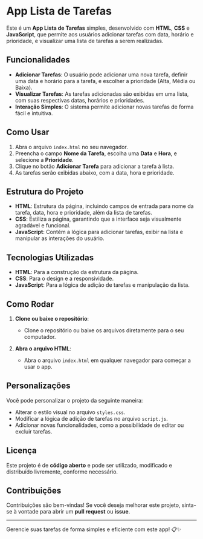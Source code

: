 # App Lista de Tarefas

Este é um **App Lista de Tarefas** simples, desenvolvido com **HTML**, **CSS** e **JavaScript**, que permite aos usuários adicionar tarefas com data, horário e prioridade, e visualizar uma lista de tarefas a serem realizadas.

## Funcionalidades

- **Adicionar Tarefas**: O usuário pode adicionar uma nova tarefa, definir uma data e horário para a tarefa, e escolher a prioridade (Alta, Média ou Baixa).
- **Visualizar Tarefas**: As tarefas adicionadas são exibidas em uma lista, com suas respectivas datas, horários e prioridades.
- **Interação Simples**: O sistema permite adicionar novas tarefas de forma fácil e intuitiva.

## Como Usar

1. Abra o arquivo `index.html` no seu navegador.
2. Preencha o campo **Nome da Tarefa**, escolha uma **Data** e **Hora**, e selecione a **Prioridade**.
3. Clique no botão **Adicionar Tarefa** para adicionar a tarefa à lista.
4. As tarefas serão exibidas abaixo, com a data, hora e prioridade.

## Estrutura do Projeto

- **HTML**: Estrutura da página, incluindo campos de entrada para nome da tarefa, data, hora e prioridade, além da lista de tarefas.
- **CSS**: Estiliza a página, garantindo que a interface seja visualmente agradável e funcional.
- **JavaScript**: Contém a lógica para adicionar tarefas, exibir na lista e manipular as interações do usuário.

## Tecnologias Utilizadas

- **HTML**: Para a construção da estrutura da página.
- **CSS**: Para o design e a responsividade.
- **JavaScript**: Para a lógica de adição de tarefas e manipulação da lista.

## Como Rodar

1. **Clone ou baixe o repositório**:
   - Clone o repositório ou baixe os arquivos diretamente para o seu computador.

2. **Abra o arquivo HTML**:
   - Abra o arquivo `index.html` em qualquer navegador para começar a usar o app.

## Personalizações

Você pode personalizar o projeto da seguinte maneira:

- Alterar o estilo visual no arquivo `styles.css`.
- Modificar a lógica de adição de tarefas no arquivo `script.js`.
- Adicionar novas funcionalidades, como a possibilidade de editar ou excluir tarefas.

## Licença

Este projeto é de **código aberto** e pode ser utilizado, modificado e distribuído livremente, conforme necessário.

## Contribuições

Contribuições são bem-vindas! Se você deseja melhorar este projeto, sinta-se à vontade para abrir um **pull request** ou **issue**.

---

Gerencie suas tarefas de forma simples e eficiente com este app! 📋✨